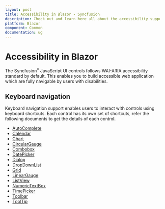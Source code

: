 ```yaml
---
layout: post
title: Accessibility in Blazor - Syncfusion
description: Check out and learn here all about the accessibility support of syncfusion blazor component and more.
platform: Blazor
component: Common
documentation: ug
---
```


# Accessibility in Blazor

The Syncfusion<sup style="font-size:70%">&reg;</sup> JavaScript UI controls follows WAI-ARIA accessibility standard by default. This enables you to build accessible web application which are fully navigable by users with disabilities.

## Keyboard navigation

Keyboard navigation support enables users to interact with controls using keyboard shortcuts. Each control has its own set of shortcuts, refer the following documents to get the details of each control.

* [AutoComplete](./auto-complete/accessibility)
* [Calendar](./calendar/accessibility)
* [Chart](./chart/accessibility)
* [CircularGauge](./circular-gauge/accessibility)
* [Combobox](./combo-box/accessibility)
* [DatePicker](./datepicker/accessibility)
* [Dialog](./dialog/accessibility)
* [DropDownList](./drop-down-list/accessibility)
* [Grid](./grid/accessibility)
* [LinearGauge](./linear-gauge/accessibility)
* [ListView](./listview/accessibility)
* [NumericTextBox](https://blazor.syncfusion.com/documentation/introduction)
* [TimePicker](./timepicker/accessibility)
* [Toolbar](./toolbar/accessibility)
* [ToolTip](./tooltip/accessibility)
